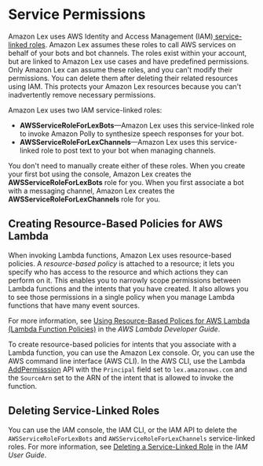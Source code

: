 # Service Permissions<a name="howitworks-service-permissions"></a>

Amazon Lex uses AWS Identity and Access Management \(IAM\)[ service\-linked roles](https://docs.aws.amazon.com/console/iam/service-linked-role)\. Amazon Lex assumes these roles to call AWS services on behalf of your bots and bot channels\. The roles exist within your account, but are linked to Amazon Lex use cases and have predefined permissions\. Only Amazon Lex can assume these roles, and you can't modify their permissions\. You can delete them after deleting their related resources using IAM\. This protects your Amazon Lex resources because you can't inadvertently remove necessary permissions\. 

Amazon Lex uses two IAM service\-linked roles:
+ **AWSServiceRoleForLexBots**—Amazon Lex uses this service\-linked role to invoke Amazon Polly to synthesize speech responses for your bot\.
+ **AWSServiceRoleForLexChannels**—Amazon Lex uses this service\-linked role to post text to your bot when managing channels\.

You don't need to manually create either of these roles\. When you create your first bot using the console, Amazon Lex creates the **AWSServiceRoleForLexBots** role for you\. When you first associate a bot with a messaging channel, Amazon Lex creates the **AWSServiceRoleForLexChannels** role for you\. 

## Creating Resource\-Based Policies for AWS Lambda<a name="howitworks-lambda"></a>

When invoking Lambda functions, Amazon Lex uses resource\-based policies\. A *resource\-based policy* is attached to a resource; it lets you specify who has access to the resource and which actions they can perform on it\. This enables you to narrowly scope permissions between Lambda functions and the intents that you have created\. It also allows you to see those permissions in a single policy when you manage Lambda functions that have many event sources\. 

For more information, see [ Using Resource\-Based Polices for AWS Lambda \(Lambda Function Policies\)](http://docs.aws.amazon.com/lambda/latest/dg/access-control-resource-based.html) in the *AWS Lambda Developer Guide*\. 

 To create resource\-based policies for intents that you associate with a Lambda function, you can use the Amazon Lex console\. Or, you can use the AWS command line interface \(AWS CLI\)\. In the AWS CLI, use the Lambda [AddPermisssion](http://docs.aws.amazon.com/lambda/latest/dg/API_AddPermission.html) API with the `Principal` field set to `lex.amazonaws.com` and the `SourceArn` set to the ARN of the intent that is allowed to invoke the function\. 

## Deleting Service\-Linked Roles<a name="howitworks-delete-service-linked-roles"></a>

You can use the IAM console, the IAM CLI, or the IAM API to delete the `AWSServiceRoleForLexBots` and `AWSServiceRoleForLexChannels` service\-linked roles\. For more information, see [Deleting a Service\-Linked Role](http://docs.aws.amazon.com/IAM/latest/UserGuide/using-service-linked-roles.html#delete-service-linked-role) in the *IAM User Guide*\.